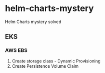 # helm-charts-mystery
Helm Charts mystery solved

## EKS
### AWS EBS
1. Create storage class - Dynamic Provisioning
2. Create Persistence Volume Claim
